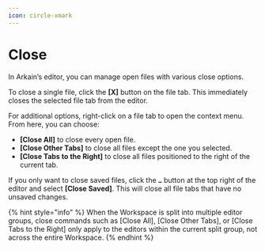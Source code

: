 ```yaml
---
icon: circle-xmark
---
```


# Close

In Arkain’s editor, you can manage open files with various close options.

To close a single file, click the **\[X]** button on the file tab. This immediately closes the selected file tab from the editor.

For additional options, right-click on a file tab to open the context menu. From here, you can choose:

* **\[Close All]** to close every open file.
* **\[Close Other Tabs]** to close all files except the one you selected.
* **\[Close Tabs to the Right]** to close all files positioned to the right of the current tab.

If you only want to close saved files, click the **`…`** button at the top right of the editor and select **\[Close Saved]**. This will close all file tabs that have no unsaved changes.

{% hint style="info" %}
When the Workspace is split into multiple editor groups, close commands such as \[Close All], \[Close Other Tabs], or \[Close Tabs to the Right] only apply to the editors within the current split group, not across the entire Workspace.
{% endhint %}
